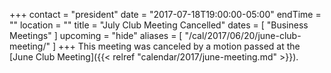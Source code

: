 +++
contact = "president"
date = "2017-07-18T19:00:00-05:00"
endTime = ""
location = ""
title = "July Club Meeting Cancelled"
dates = [ "Business Meetings" ]
upcoming = "hide"
aliases = [ "/cal/2017/06/20/june-club-meeting/" ]
+++
This meeting was canceled by a motion passed at the
[June Club Meeting]({{< relref "calendar/2017/june-meeting.md" >}}).

